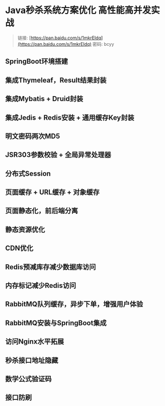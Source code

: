 # Java秒杀系统方案优化 高性能高并发实战

> 链接: [https://pan.baidu.com/s/1mkrEIdq](https://pan.baidu.com/s/1mkrEIdq) 密码: bcyy

## SpringBoot环境搭建
## 集成Thymeleaf，Result结果封装 
## 集成Mybatis + Druid封装
## 集成Jedis + Redis安装 + 通用缓存Key封装
## 明文密码两次MD5
## JSR303参数校验 + 全局异常处理器
## 分布式Session
## 页面缓存 + URL缓存 + 对象缓存
## 页面静态化，前后端分离
## 静态资源优化
## CDN优化
## Redis预减库存减少数据库访问
## 内存标记减少Redis访问
## RabbitMQ队列缓存，异步下单，增强用户体验
## RabbitMQ安装与SpringBoot集成
## 访问Nginx水平拓展
## 秒杀接口地址隐藏
## 数学公式验证码
## 接口防刷